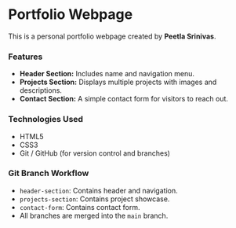 # Portfolio Webpage

This is a personal portfolio webpage created by **Peetla Srinivas**.

### Features
- **Header Section:** Includes name and navigation menu.
- **Projects Section:** Displays multiple projects with images and descriptions.
- **Contact Section:** A simple contact form for visitors to reach out.

### Technologies Used
- HTML5  
- CSS3  
- Git / GitHub (for version control and branches)

### Git Branch Workflow
- `header-section`: Contains header and navigation.
- `projects-section`: Contains project showcase.
- `contact-form`: Contains contact form.
- All branches are merged into the `main` branch.
